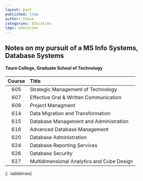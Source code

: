 ```yaml
---
layout: post
published: true
author: Steve
categories: Education
tags: education
---
```

## Notes on my pursuit of a MS Info Systems, Database Systems
#### Touro College, Graduate School of Technology 
<style>
.tablelines table, .tablelines td, .tablelines th {
        border: 2px solid black;
        }
</style>

|Course|Title|
|:---:|:---|
|605| Strategic Management of Technology|
|607| Effective Oral & Written Communication|
|609| Project Managment|
|614| Data Migration and Transformation|
|615| Database Management and Administration|
|616| Advanced Database Management|
|620| Database Administration| 
|624| Database Reporting Services|
|626| Database Security|
|627| Multidimensional Analytics and Cube Design|
{: .tablelines}
